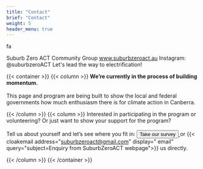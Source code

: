 ```yaml
---
title: "Contact"
brief: "Contact"
weight: 5
header_menu: true
---
```

 
 
  <i class="fas fa-edit"></i>  fa
  
Suburb Zero ACT Community Group 
www.suburbzeroact.au
Instagram: @suburbzeroACT
Let's lead the way to electrification!


 {{< container >}}
{{< column >}}
<b> We’re currently in the process of building momentum.</b> <br><br>
 This page and program are being built to show the local and federal governments how much enthusiasm there is for climate action in Canberra.




{{< /column >}}
{{< column >}}
 Interested in participating in the program or volunteering?  Or just want to show your support for the program? 
<br><br>
Tell us about yourself and let’s see where you fit in:     <a href="https://surveymonkey.com/r/electrifyACT"><button  >Take our survey</button> </a> or  {{< cloakemail address="suburbzeroact@gmail.com" display=" email" query="subject=Enquiry from SuburbZeroACT webpage">}} us directly.

{{< /column >}}
{{< /container >}}


